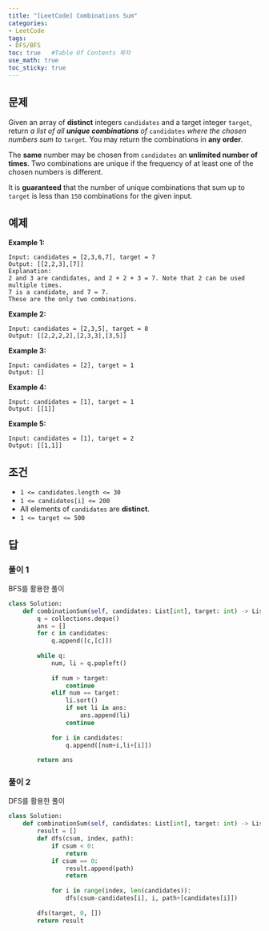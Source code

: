 ```yaml
---
title: "[LeetCode] Combinations Sum"
categories: 
- LeetCode
tags:
- DFS/BFS
toc: true   #Table Of Contents 목차 
use_math: true
toc_sticky: true
---
```


## 문제

Given an array of **distinct** integers `candidates` and a target integer `target`, return *a list of all **unique combinations** of* `candidates` *where the chosen numbers sum to* `target`*.* You may return the combinations in **any order**.

The **same** number may be chosen from `candidates` an **unlimited number of times**. Two combinations are unique if the frequency of at least one of the chosen numbers is different.

It is **guaranteed** that the number of unique combinations that sum up to `target` is less than `150` combinations for the given input.

## 예제

**Example 1:**

```
Input: candidates = [2,3,6,7], target = 7
Output: [[2,2,3],[7]]
Explanation:
2 and 3 are candidates, and 2 + 2 + 3 = 7. Note that 2 can be used multiple times.
7 is a candidate, and 7 = 7.
These are the only two combinations.
```

**Example 2:**

```
Input: candidates = [2,3,5], target = 8
Output: [[2,2,2,2],[2,3,3],[3,5]]
```

**Example 3:**

```
Input: candidates = [2], target = 1
Output: []
```

**Example 4:**

```
Input: candidates = [1], target = 1
Output: [[1]]
```

**Example 5:**

```
Input: candidates = [1], target = 2
Output: [[1,1]]
```

## 조건

- `1 <= candidates.length <= 30`
- `1 <= candidates[i] <= 200`
- All elements of `candidates` are **distinct**.
- `1 <= target <= 500`

## 답 

### 풀이 1

BFS를 활용한 풀이

```python
class Solution:
    def combinationSum(self, candidates: List[int], target: int) -> List[List[int]]:
        q = collections.deque()
        ans = []
        for c in candidates:
            q.append([c,[c]])
        
        while q:
            num, li = q.popleft()
            
            if num > target:
                continue
            elif num == target:
                li.sort()
                if not li in ans:
                    ans.append(li)
                continue
            
            for i in candidates:
                q.append([num+i,li+[i]])
        
        return ans
```

### 풀이 2

DFS를 활용한 풀이

```python
class Solution:
    def combinationSum(self, candidates: List[int], target: int) -> List[List[int]]:
        result = []
        def dfs(csum, index, path):
            if csum < 0:
                return
            if csum == 0:
                result.append(path)
                return
            
            for i in range(index, len(candidates)):
                dfs(csum-candidates[i], i, path+[candidates[i]])
                
        dfs(target, 0, [])
        return result
```









